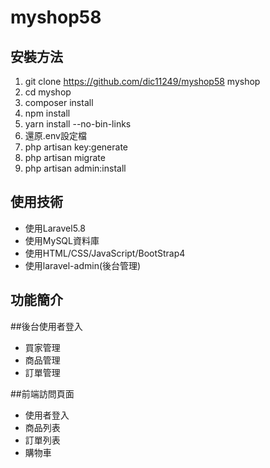 # myshop58

## 安裝方法
1. git clone https://github.com/dic11249/myshop58 myshop
2. cd myshop
3. composer install
4. npm install
5. yarn install --no-bin-links
6. 還原.env設定檔
7. php artisan key:generate
8. php artisan migrate
9. php artisan admin:install


## 使用技術

- 使用Laravel5.8
- 使用MySQL資料庫
- 使用HTML/CSS/JavaScript/BootStrap4
- 使用laravel-admin(後台管理)

## 功能簡介

##後台使用者登入
- 買家管理
- 商品管理
- 訂單管理

##前端訪問頁面
- 使用者登入
- 商品列表
- 訂單列表
- 購物車

